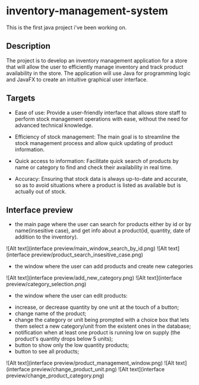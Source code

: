 # inventory-management-system
This is the first java project i've been working on.


## Description
The project is to develop an inventory management application for a store that will allow the user to efficiently manage inventory and track product availability in the store. The application will use Java for programming logic and JavaFX to create an intuitive graphical user interface.


## Targets


* Ease of use: Provide a user-friendly interface that allows store staff to perform stock management operations with ease, without the need for advanced technical knowledge.

* Efficiency of stock management: The main goal is to streamline the stock management process and allow quick updating of product information.

* Quick access to information: Facilitate quick search of products by name or category to find and check their availability in real time.

* Accuracy: Ensuring that stock data is always up-to-date and accurate, so as to avoid situations where a product is listed as available but is actually out of stock.

## Interface preview

* the main page where the user can search for products either by id or by name(insesitive case), and get info about a product(id, quantity, date of addition to the inventory).

![Alt text](interface preview/main_window_search_by_id.png)
![Alt text](interface preview/product_search_insesitive_case.png)

* the window where the user can add products and create new categories

![Alt text](interface preview/add_new_category.png)
![Alt text](interface preview/category_selection.png)


* the window where the user can edit products:
- increase, or decrease quantity by one unit at the touch of a button;
- change name of the product;
- change the category or unit being prompted with a choice box that lets them select a new category/unit from the existent ones in the database;
- notification when at least one product is running low on supply (the product's quantity drops below 5 units);
- button to show only the low quantity products;
- button to see all products;


![Alt text](interface preview/product_management_window.png)
![Alt text](interface preview/change_product_unit.png)
![Alt text](interface preview/change_product_category.png)